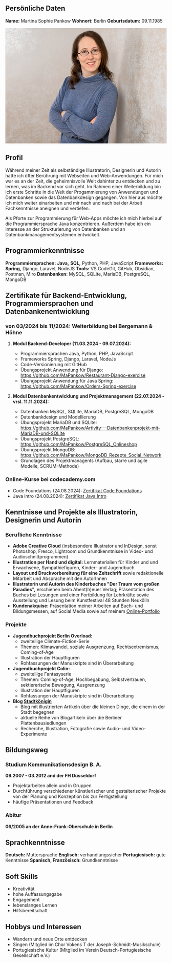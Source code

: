 ## Persönliche Daten

**Name:** Martina Sophie Pankow
**Wohnort:** Berlin
**Geburtsdatum:** 09.11.1985

![Foto von Martina Sophie Pankow](src/MaPankow.jpg)



## Profil
Während meiner Zeit als selbständige Illustratorin, Designerin und Autorin hatte ich öfter Berührung mit Webseiten und Web-Anwendungen. Für mich war es an der Zeit, die geheimnisvolle Welt dahinter zu entdecken und zu lernen, was im Backend vor sich geht. Im Rahmen einer Weiterbildung bin ich erste Schritte in die Welt der Progammierung von Anwendungen und Datenbanken sowie das Datenbankdesign gegangen. Von hier aus möchte ich mich weiter einarbeiten und mir nach und nach bei der Arbeit Fachkenntnisse aneignen und vertiefen.

Als Pforte zur Programmierung für Web-Apps möchte ich mich hierbei auf die Programmiersprache Java konzentrieren. Außerdem habe ich ein Interesse an der Strukturierung von Datenbanken und an Datenbankmanagementsystemen entwickelt.

## Programmierkenntnisse
**Programmiersprachen:** **Java,** **SQL,** Python, PHP, JavaScript
**Frameworks:** **Spring,** Django, Laravel, NodeJS
**Tools:** VS CodeGit, GitHub, Obsidian, Postman, Miro
**Datenbanken:** MySQL, SQLite, MariaDB, PostgreSQL, MongoDB

## Zertifikate für Backend-Entwicklung, Programmiersprachen und Datenbankenentwicklung

### von 03/2024 bis 11/2024: Weiterbildung bei Bergemann & Höhne

1. **Modul Backend-Developer (11.03.2024 - 09.07.2024):** 
	- Programmiersprachen Java, Python, PHP, JavaScript
	- Frameworks Spring, Django, Laravel, NodeJs
	- Code-Versionierung mit GitHub
	- Übungsprojekt Anwendung für Django: https://github.com/MaPankow/Restaurant-Django-exercise
	- Übungsprojekt Anwendung für Java Spring: https://github.com/MaPankow/Orders-Spring-exercise

2. **Modul Datenbankentwicklung und Projektmanagement (22.07.2024 - vrsl. 11.11.2024):**
	- Datenbanken MySQL, SQLite, MariaDB, PostgreSQL, MongoDB
	- Datenbankdesign und Modellierung
	- Übungsprojekt MariaDB und SQLite: https://github.com/MaPankow/Artivity---Datenbankenprojekt-mit-MariaDB-und-SQLite
	- Übungsprojekt PostgreSQL: https://github.com/MaPankow/PostgreSQL_Onlineshop
	- Übungsprojekt MongoDB: https://github.com/MaPankow/MongoDB_Rezepte_Social_Network
	- Grundlagen des Projektmanagents (Aufbau, starre und agile Modelle, SCRUM-Methode)
	



### Online-Kurse bei codecademy.com
- Code Foundations (24.08.2024): [Zertifikat Code Foundations](/src/code_foundations.pdf)
- Java intro (24.08.2024): [Zertifikat Java Intro](/src/Java_intro.pdf)


## Kenntnisse und Projekte als Illustratorin, Designerin und Autorin

### Berufliche  Kenntnisse
- **Adobe Creative Cloud** (insbesondere Illustrator und InDesign, sonst Photoshop, Fresco, Lightroom und Grundkenntnisse in Video- und Audioschnittprogrammen)
- **Illustration per Hand und digital:**  Lernmaterialien für Kinder und und Erwachsene, Sympathiefiguren, Kinder- und Jugendbuch
- **Layout und Druckvorbereitung für eine Zeitschrift** sowie redaktionelle Mitarbeit und Absprache mit den AutorInnen
- **Illustratorin und Autorin des Kinderbuches "Der Traum vom großen Paradies",** erschienen beim Abent(h)euer Verlag; Präsentation des Buches bei Lesungen und einer Fortbildung für Lehrkräfte sowie Ausstellung und Lesung beim Kunstfestival 48 Stunden Neukölln
- **Kundenakquise:** Präsentation meiner Arbeiten auf Buch- und Bildungsmessen, auf Social Media sowie auf meinem [Online-Portfolio](https://www.msp-world.de/)


### Projekte
- **Jugendbuchprojekt Berlin Overload:** 
	- zweiteilige Climate-Fiction-Serie
	- Themen: Klimawandel, soziale Ausgrenzung, Rechtsextremismus, Coming-of-Age
	- Illustration der Hauptfiguren
	- Rohfassungen der Manuskripte sind in Überarbeitung
- **Jugendbuchprojekt Colin:** 
	- zweiteilige Fantasyserie
	- Themen: Coming-of-Age, Hochbegabung, Selbstvertrauen, sektiererische Bewegung, Ausgrenzung
	- Illustration der Hauptfiguren
	- Rohfassungen der Manuskripte sind in Überarbeitung
- **Blog [Stadtkönigin](https://www.stadtkoenigin.de/)** 
	- Blog mit illustrierten Artikeln über die kleinen Dinge, die einem in der Stadt begegnen
	- aktuelle Reihe von Blogartikeln über die Berliner Plattenbausiedlungen
	- Recherche, Illustration, Fotografie sowie Audio- und Video-Experimente

## Bildungsweg

### Studium Kommunikationsdesign B. A.
**09.2007 - 03.2012 and der FH Düsseldorf**
- Projektarbeiten allein und in Gruppen
- Durchführung verschiedener künstlerischer und gestalterischer Projekte von der Planung und Konzeption bis zur Fertigstellung
- häufige Präsentationen und Feedback

### Abitur
**06/2005 an der Anne-Frank-Oberschule in Berlin**

## Sprachkenntnisse
**Deutsch:** Muttersprache
**Englisch:** verhandlungssicher
**Portugiesisch:** gute Kenntnisse
**Spanisch, Französisch:** Grundkenntnisse

## Soft Skills
- Kreativität
- hohe Auffassungsgabe
- Engagement
- lebenslanges Lernen
- Hilfsbereitschaft

## Hobbys und Interessen
- Wandern und neue Orte entdecken
- Singen (Mitglied im Chor Vokens T der Joseph-Schmidt-Musikschule)
- Portugiesische Kultur (Mitglied im Verein Deutsch-Portugiesische Gesellschaft e.V.)








